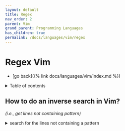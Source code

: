 ```yaml
---
layout: default
title: Regex
nav_order: 2
parent: Vim
grand_parent: Programming Languages
has_children: true
permalink: /docs/languages/vim/regex
---
```


# Regex Vim

- [go back]({% link docs/languages/vim/index.md %})

<details markdown="block">
  <summary>
    Table of contents
  </summary>
  {: .text-delta }
1. TOC
{:toc}
</details>


## How to do an inverse search in Vim?

_(i.e., get lines not containing pattern)_

<details markdown="block">
<summary>
  search for the lines not containing a pattern
</summary>

To search for the lines not containing `Person A` at the beginning:
- `/^\(Person A\)\@!`
- `/\v^(Person A)@!`
- replace it to something else:
  - `:%s/^\(Person A\)\@!/- \0/gc`
  - <details markdown="block">
    <summary><sub><i>text to play with</i></sub></summary>
  
    ```txt
    Person A: Hey, how's it going?
    Person B: Not too bad, thanks. How about you?
    Person A: I'm doing well! Have you finished that book you were reading?
    Person B: Yes, I have. It was quite an interesting read.
    Person A: That's great! Do you recommend it?
    Person B: Absolutely, it's a must-read if you're into mystery novels.
    Person A: Sounds intriguing. I'll definitely check it out. Thanks for the recommendation!
    Person B: You're welcome! Let me know what you think once you've read it.
    ```
    </details>

To search for the lines not containing `Person A` and `Speaker B` at the beginning:
- `/^\(Person A\|Person B\)\@!`
- `/\v^(Person A|Person B)@!`
- replace it to something else:
  - `:%s/^\(Person A\|Person B\)\@!/- \0/gc`
  - <details markdown="block">
    <summary><sub><i>text to play with</i></sub></summary>

    ```txt
    Person A: Hi guys, how are you both doing today?
    Person B: I'm doing well, thanks for asking. How about you, Person C?
    Person C: I'm good too. Thanks, Person B. How about you, Person A?
    Person A: I'm great, thank you! Have either of you seen the new movie that just came out?
    Person B: Not yet, but I've heard good things about it. What about you, Person C?
    Person C: I actually saw it yesterday. It was really good!
    Person A: That's awesome! I'll have to check it out soon.
    Person B: Sounds like a plan. Maybe we can all go together next time.
    Person C: That sounds like a great idea!
    ```
    </details>

------

</details>


